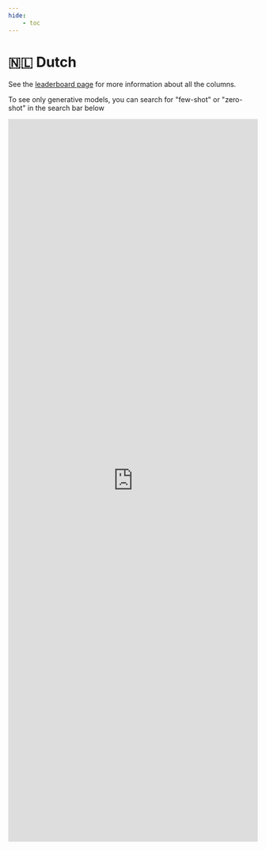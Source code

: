 ```yaml
---
hide:
    - toc
---
```

# 🇳🇱 Dutch

See the [leaderboard page](/leaderboards) for more information about all the columns.

To see only generative models, you can search for "few-shot" or "zero-shot" in the
search bar below

<iframe
    title="🇳🇱 Dutch Language Model Leaderboard"
    aria-label="Table" id="datawrapper-chart-RXjjq"
    src="https://datawrapper.dwcdn.net/UYjgJ/1/"
    scrolling="no"
    frameborder="0"
    style="width: 0; min-width: 100% !important; border: none;"
    height="1461"
    data-external="1"
/>
<script type="text/javascript">
    !function(){
        "use strict";
        window.addEventListener(
            "message",
            function(a){
                if (void 0 !== a.data["datawrapper-height"]){
                    var e = document.querySelectorAll("iframe");
                    for (var t in a.data["datawrapper-height"]){
                        for (var r=0; r<e.length; r++){
                            if (e[r].contentWindow === a.source){
                                var i = a.data["datawrapper-height"][t]+"px";
                                e[r].style.height = i
                            }
                        }
                    }
                }
            }
        )
    }();
</script>
